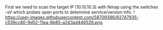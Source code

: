 First we need to scan the target IP (10.10.10.3) with Nmap using the switches -sV which probes open ports to determine service/version info.
! https://user-images.githubusercontent.com/58709386/82747935-c539cc80-9d52-11ea-8b85-a243ad446526.png

